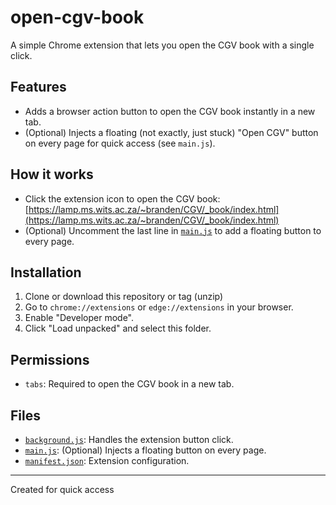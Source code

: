 # open-cgv-book

A simple Chrome extension that lets you open the CGV book with a single click.

## Features

- Adds a browser action button to open the CGV book instantly in a new tab.
- (Optional) Injects a floating (not exactly, just stuck) "Open CGV" button on every page for quick access (see `main.js`).

## How it works

- Click the extension icon to open the CGV book:  
  [https://lamp.ms.wits.ac.za/~branden/CGV/_book/index.html](https://lamp.ms.wits.ac.za/~branden/CGV/_book/index.html)
- (Optional) Uncomment the last line in [`main.js`](main.js) to add a floating button to every page.

## Installation

1. Clone or download this repository or tag (unzip)
2. Go to `chrome://extensions` or `edge://extensions` in your browser.
3. Enable "Developer mode".
4. Click "Load unpacked" and select this folder.

## Permissions

- `tabs`: Required to open the CGV book in a new tab.

## Files

- [`background.js`](background.js): Handles the extension button click.
- [`main.js`](main.js): (Optional) Injects a floating button on every page.
- [`manifest.json`](manifest.json): Extension configuration.

---

Created for quick access
